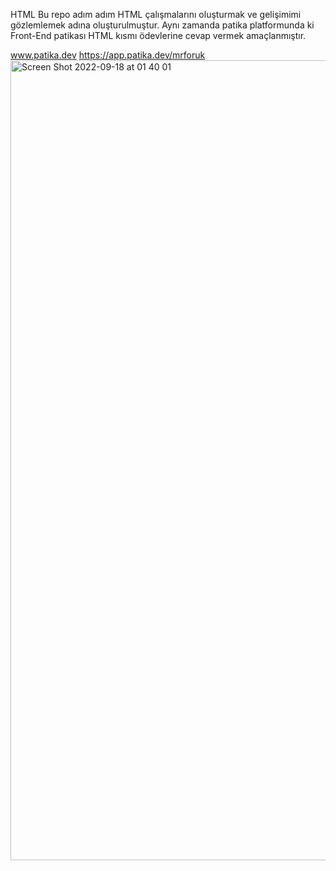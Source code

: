 HTML
Bu repo adım adım HTML çalışmalarını oluşturmak ve gelişimimi gözlemlemek adına oluşturulmuştur. Aynı zamanda patika platformunda ki Front-End patikası HTML kısmı ödevlerine cevap vermek amaçlanmıştır.

www.patika.dev https://app.patika.dev/mrforuk
<img width="1280" alt="Screen Shot 2022-09-18 at 01 40 01" src="https://user-images.githubusercontent.com/65190873/190878668-ca4683b5-dd5c-4e59-a140-4efde446dc68.png">
